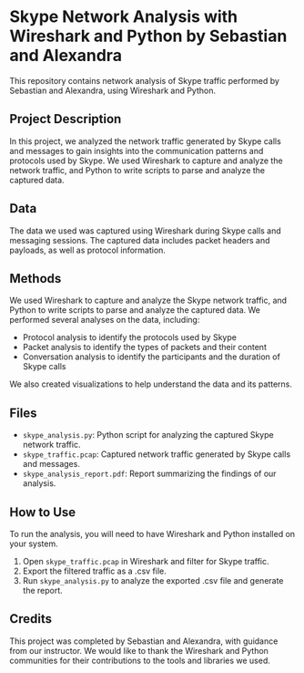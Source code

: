 # Skype Network Analysis with Wireshark and Python by Sebastian and Alexandra

This repository contains network analysis of Skype traffic performed by Sebastian and Alexandra, using Wireshark and Python.

## Project Description

In this project, we analyzed the network traffic generated by Skype calls and messages to gain insights into the communication patterns and protocols used by Skype. We used Wireshark to capture and analyze the network traffic, and Python to write scripts to parse and analyze the captured data.

## Data

The data we used was captured using Wireshark during Skype calls and messaging sessions. The captured data includes packet headers and payloads, as well as protocol information.

## Methods

We used Wireshark to capture and analyze the Skype network traffic, and Python to write scripts to parse and analyze the captured data. We performed several analyses on the data, including:

- Protocol analysis to identify the protocols used by Skype
- Packet analysis to identify the types of packets and their content
- Conversation analysis to identify the participants and the duration of Skype calls

We also created visualizations to help understand the data and its patterns.

## Files

- `skype_analysis.py`: Python script for analyzing the captured Skype network traffic.
- `skype_traffic.pcap`: Captured network traffic generated by Skype calls and messages.
- `skype_analysis_report.pdf`: Report summarizing the findings of our analysis.

## How to Use

To run the analysis, you will need to have Wireshark and Python installed on your system. 

1. Open `skype_traffic.pcap` in Wireshark and filter for Skype traffic.
2. Export the filtered traffic as a .csv file.
3. Run `skype_analysis.py` to analyze the exported .csv file and generate the report.

## Credits

This project was completed by Sebastian and Alexandra, with guidance from our instructor. We would like to thank the Wireshark and Python communities for their contributions to the tools and libraries we used.

